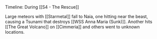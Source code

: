 Timeline:  During [[S4 - The Rescue]]

Large meteors with [[Starmetal]] fall to Naia, one hitting near the beast, causing a Tsunami that destroys [[WSS Anna Maria (Sunk)]].  Another hits [[The Great Volcano]] on [[Cimmeria]] and others went to unknown locations.
